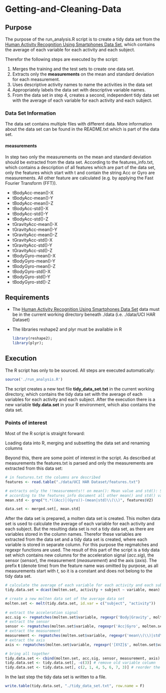 # Getting-and-Cleaning-Data

## Purpose
The purpose of the run_analysis.R script is to create a tidy data set from the
[Human Activity Recognition Using Smartphones Data Set](https://archive.ics.uci.edu/ml/datasets/Human+Activity+Recognition+Using+Smartphones), 
which contains the average of each variable for each activity and each subject.

Therefor the following steps are executed by the script:

1. Merges the training and the test sets to create one data set.
2. Extracts only the **measurements** on the mean and standard deviation for each measurement. 
3. Uses descriptive activity names to name the activities in the data set
4. Appropriately labels the data set with descriptive variable names. 
5. From the data set in step 4, creates a second, independent tidy data set with the 
average of each variable for each activity and each subject.

### Data Set Information
The data set contains multiple files with different data. More information about the data 
set can be found in the README.txt which is part of the data set.

#### measurements
In step two only the measurements on the mean and standard deviation should be extracted
from the data set. According to the features_info.txt, which contains a description of 
all features which are part of the data set, only the features which start with t and 
contain the string Acc or Gyro are measurements. All other feature are calculated (e.g.
by applying the Fast Fourier Transform (FFT)). 
* tBodyAcc-mean()-X
* tBodyAcc-mean()-Y
* tBodyAcc-mean()-Z
* tBodyAcc-std()-X
* tBodyAcc-std()-Y
* tBodyAcc-std()-Z
* tGravityAcc-mean()-X
* tGravityAcc-mean()-Y
* tGravityAcc-mean()-Z
* tGravityAcc-std()-X
* tGravityAcc-std()-Y
* tGravityAcc-std()-Z
* tBodyGyro-mean()-X
* tBodyGyro-mean()-Y
* tBodyGyro-mean()-Z
* tBodyGyro-std()-X
* tBodyGyro-std()-Y
* tBodyGyro-std()-Z


## Requirements
* The 
[Human Activity Recognition Using Smartphones Data Set](https://archive.ics.uci.edu/ml/datasets/Human+Activity+Recognition+Using+Smartphones) 
data must be in the current working directory beneath ./data (i.e. ./data/UCI HAR Dataset)
* The libraries reshape2 and plyr must be available in R  

   ```R
   library(reshape2);
   library(plyr);
   ```

## Execution
The R script has only to be sourced. All steps are executed automatically:
```R
source('./run_analysis.R')
```
The script creates a new text file **tidy_data_set.txt** in the current working directory, 
which contains the tidy data set with the average of each variables for each activity 
and each subject. After the execution there is a new variable **tidy.data.set** in your 
R environment, which also contains the data set.

### Points of interest
Most of the R script is straight forward: 

Loading data into R, merging and subsetting the data set and renaming columns

Beyond this, there are some point of interest in the script. As described at measurements 
the features.txt is parsed and only the measurements are extracted from this data set:
```R
# in features.txt the columns are described
features <- read.table("./data/UCI HAR Dataset/features.txt")

# extracts only the !!measurements!! on mean(): Mean value and std(): Standard deviation
# according to the features_info document all other mean() and std() values are calculated
mean.std <- grep("t.*((Acc)|(Gyro))-(mean|std)\\(\\)", features$V2)

data.set <- merged.set[, mean.std]
```

After the data set is prepared, a molten data set is created. This molten data set is used
to calculate the average of each variable for each activity and each subject. 
But the resulting data set is not a tidy data set, as there are variables stored in the 
column names. Therefor these variables are extracted from the data set and a tidy data 
set is created, where each variable is stored in separate column. For this purpose 
the regmatches and regexpr functions are used. The result of this part of the script is 
a tidy data set which contains new columns for the acceleration signal (*acc.sig*), the 
sensor (*sensor*), the measurement (*measurement*) and the axis (*axis*). The prefix **t** 
(denote time) from the feature name was omitted by purpose, as all measurements start 
with *t*, so it is a constant and does not belong to the tidy data set.

```R
# calculate the average of each variable for each activity and each subject
tidy.data.set = dcast(molten.set, activity + subject ~ variable, mean)

# create a new molten data set of the average data set
molten.set <- melt(tidy.data.set, id.var = c("subject", "activity"))
						
# extract the acceleration signal
acc.sig <- regmatches(molten.set$variable, regexpr('Body|Gravity', molten.set$variable)) 
# extract the sensor
sensor <- regmatches(molten.set$variable, regexpr('Acc|Gyro', molten.set$variable))
# extract the measurement
measurement <- regmatches(molten.set$variable, regexpr('mean\\(\\)|std\\(\\)', molten.set$variable))
# extract the axis
axis <- regmatches(molten.set$variable, regexpr('[XYZ]$', molten.set$variable))

# bring all together
tidy.data.set <- cbind(molten.set, acc.sig, sensor, measurement, axis)
tidy.data.set <- tidy.data.set[, -c(3)] # remove old variable column
tidy.data.set <- tidy.data.set[, c(2, 1, 4, 5, 6, 7, 3)] # reorder the tidy data set
```

In the last step the tidy data set is written to a file.
```R
write.table(tidy.data.set, "./tidy_data_set.txt", row.name = F)
```